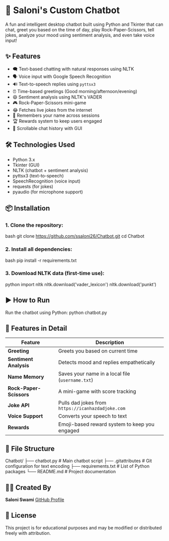 # 🧠 Saloni's Custom Chatbot

A fun and intelligent desktop chatbot built using Python and Tkinter that can chat, greet you based on the time of day, play Rock-Paper-Scissors, tell jokes, analyze your mood using sentiment analysis, and even take voice input!



## ✨ Features

* 🗨️ Text-based chatting with natural responses using NLTK
* 🗣️ Voice input with Google Speech Recognition
* 🔊 Text-to-speech replies using `pyttsx3`
* ⏰ Time-based greetings (Good morning/afternoon/evening)
* 😄 Sentiment analysis using NLTK's VADER
* 🎮 Rock-Paper-Scissors mini-game
* 😂 Fetches live jokes from the internet
* 💾 Remembers your name across sessions
* 🏆 Rewards system to keep users engaged
* 📜 Scrollable chat history with GUI



## 🛠 Technologies Used

* Python 3.x
* Tkinter (GUI)
* NLTK (chatbot + sentiment analysis)
* pyttsx3 (text-to-speech)
* SpeechRecognition (voice input)
* requests (for jokes)
* pyaudio (for microphone support)



## 📦 Installation

### 1. Clone the repository:

bash
git clone https://github.com/ssaloni26/Chatbot.git
cd Chatbot


### 2. Install all dependencies:

bash
pip install -r requirements.txt



### 3. Download NLTK data (first-time use):

python
import nltk
nltk.download('vader_lexicon')
nltk.download('punkt')


## ▶️ How to Run

Run the chatbot using Python:
python chatbot.py



## 🧩 Features in Detail

| Feature                 | Description                                       |
| ----------------------- | ------------------------------------------------- |
| **Greeting**            | Greets you based on current time                  |
| **Sentiment Analysis**  | Detects mood and replies empathetically           |
| **Name Memory**         | Saves your name in a local file (`username.txt`)  |
| **Rock-Paper-Scissors** | A mini-game with score tracking                   |
| **Joke API**            | Pulls dad jokes from `https://icanhazdadjoke.com` |
| **Voice Support**       | Converts your speech to text                      |
| **Rewards**             | Emoji-based reward system to keep you engaged     |



## 📁 File Structure
Chatbot/
├── chatbot.py          # Main chatbot script
├── .gitattributes      # Git configuration for text encoding
├── requirements.txt    # List of Python packages
└── README.md           # Project documentation



## 🙋‍♀️ Created By

**Saloni Swami**
[GitHub Profile](https://github.com/ssaloni26)



## 📜 License

This project is for educational purposes and may be modified or distributed freely with attribution.

